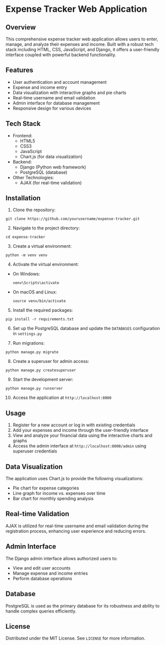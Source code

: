 # Expense Tracker Web Application

## Overview

This comprehensive expense tracker web application allows users to enter, manage, and analyze their expenses and income. Built with a robust tech stack including HTML, CSS, JavaScript, and Django, it offers a user-friendly interface coupled with powerful backend functionality.

## Features

- User authentication and account management
- Expense and income entry
- Data visualization with interactive graphs and pie charts
- Real-time username and email validation
- Admin interface for database management
- Responsive design for various devices

## Tech Stack

- Frontend:
  - HTML5
  - CSS3
  - JavaScript
  - Chart.js (for data visualization)
- Backend:
  - Django (Python web framework)
  - PostgreSQL (database)
- Other Technologies:
  - AJAX (for real-time validation)

## Installation

1. Clone the repository:
```
git clone https://github.com/yourusername/expense-tracker.git
```
2. Navigate to the project directory:
```
cd expense-tracker
```
3. Create a virtual environment:
```
python -m venv venv
```
4. Activate the virtual environment:
- On Windows:
  ```
  venv\Scripts\activate
  ```
- On macOS and Linux:
  ```
  source venv/bin/activate
  ```

5. Install the required packages:
```
pip install -r requirements.txt
```
6. Set up the PostgreSQL database and update the `DATABASES` configuration in `settings.py`

7. Run migrations:
```
python manage.py migrate
```
8. Create a superuser for admin access:
```
python manage.py createsuperuser
```
9. Start the development server:
```
python manage.py runserver
```
10. Access the application at `http://localhost:8000`

## Usage

1. Register for a new account or log in with existing credentials
2. Add your expenses and income through the user-friendly interface
3. View and analyze your financial data using the interactive charts and graphs
4. Access the admin interface at `http://localhost:8000/admin` using superuser credentials

## Data Visualization

The application uses Chart.js to provide the following visualizations:

- Pie chart for expense categories
- Line graph for income vs. expenses over time
- Bar chart for monthly spending analysis

## Real-time Validation

AJAX is utilized for real-time username and email validation during the registration process, enhancing user experience and reducing errors.

## Admin Interface

The Django admin interface allows authorized users to:

- View and edit user accounts
- Manage expense and income entries
- Perform database operations

## Database

PostgreSQL is used as the primary database for its robustness and ability to handle complex queries efficiently.

## License

Distributed under the MIT License. See `LICENSE` for more information.
